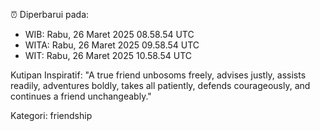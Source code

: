 ⏰ Diperbarui pada:
- WIB: Rabu, 26 Maret 2025 08.58.54 UTC
- WITA: Rabu, 26 Maret 2025 09.58.54 UTC
- WIT: Rabu, 26 Maret 2025 10.58.54 UTC

Kutipan Inspiratif:
"A true friend unbosoms freely, advises justly, assists readily, adventures boldly, takes all patiently, defends courageously, and continues a friend unchangeably."


Kategori: friendship

